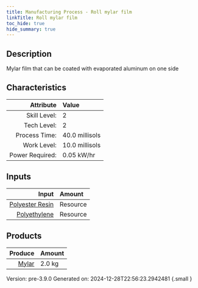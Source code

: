```yaml
---
title: Manufacturing Process - Roll mylar film
linkTitle: Roll mylar film
toc_hide: true
hide_summary: true
---
```


## Description
&#10;&#9;&#9; Mylar film that can be coated with evaporated aluminum on one side&#10;&#9;&#9;

## Characteristics

| Attribute      | Value |
|--------:|:------|
|Skill Level:|2|
|Tech Level:|2|
|Process Time:|40.0 millisols|
|Work Level:|10.0 millisols|
|Power Required:|0.05 kW/hr|

## Inputs

| Input      | Amount |
|--------:|:------|
|[Polyester Resin](/docs/definitions/resource/polyester-resin)|Resource|1.0 kg|
|[Polyethylene](/docs/definitions/resource/polyethylene)|Resource|1.0 kg|

## Products


| Produce      | Amount |
|--------:|:------|
|[Mylar](/docs/definitions/resource/mylar)|2.0 kg|


Version: pre-3.9.0 Generated on: 2024-12-28T22:56:23.2942481
{.small }

